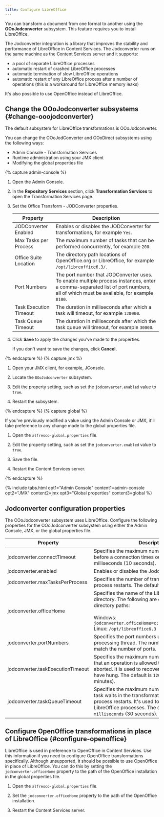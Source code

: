 ```yaml
---
title: Configure LibreOffice
---
```


You can transform a document from one format to another using the **OOoJodconverter** subsystem. This feature requires you to install LibreOffice.

The Jodconverter integration is a library that improves the stability and performance of LibreOffice in Content Services. The Jodconverter runs on the same machine as the Content Services server and it supports:

* a pool of separate LibreOffice processes
* automatic restart of crashed LibreOffice processes
* automatic termination of slow LibreOffice operations
* automatic restart of any LibreOffice process after a number of operations (this is a workaround for LibreOffice memory leaks)

It's also possible to use OpenOffice instead of LibreOffice.

## Change the OOoJodconverter subsystems {#change-ooojodconverter}

The default subsystem for LibreOffice transformations is OOoJodconverter.

You can change the OOoJodConverter and OOoDirect subsystems using the following ways:

* Admin Console - Transformation Services
* Runtime administration using your JMX client
* Modifying the global properties file

{% capture admin-console %}

1. Open the Admin Console.

2. In the **Repository Services** section, click **Transformation Services** to open the Transformation Services page.

3. Set the Office Transform - JODConverter properties.

    | Property | Description |
    | -------- | ------------|
    | JODConverter Enabled | Enables or disables the JODConverter for transformations, for example `Yes`. |
    | Max Tasks per Process | The maximum number of tasks that can be performed concurrently, for example `200`. |
    | Office Suite Location | The directory path locations of OpenOffice.org or LibreOffice, for example `/opt/libreoffice6.3/`. |
    | Port Numbers | The port number that JODConverter uses. To enable multiple process instances, enter a comma-separated list of port numbers, all of which must be available, for example `8100`. |
    | Task Execution Timeout | The duration in milliseconds after which a task will timeout, for example `120000`. |
    | Task Queue Timeout | The duration in milliseconds after which the task queue will timeout, for example `30000`. |

4. Click **Save** to apply the changes you've made to the properties.

    If you don't want to save the changes, click **Cancel**.

{% endcapture %}
{% capture jmx %}

1. Open your JMX client, for example, JConsole.

2. Locate the `OOoJodconverter` subsystem.

3. Edit the property setting, such as set the `jodconverter.enabled` value to `true`.

4. Restart the subsystem.

{% endcapture %}
{% capture global %}

If you've previously modified a value using the Admin Console or JMX, it'll take preference to any change made to the global properties file.

1. Open the `alfresco-global.properties` file.

2. Edit the property setting, such as set the `jodconverter.enabled` value to `true`.

3. Save the file.

4. Restart the Content Services server.

{% endcapture %}

{% include tabs.html opt1="Admin Console" content1=admin-console opt2="JMX" content2=jmx opt3="Global properties" content3=global %}

## Jodconverter configuration properties

The OOoJodconverter subsystem uses LibreOffice. Configure the following properties for the OOoJodconverter subsystem using either the Admin Console, JMX, or the global properties file.

| Property | Description |
| -------- | ------------|
| jodconverter.connectTimeout | Specifies the maximum number of milliseconds before a connection times out. The default is `10000` milliseconds (10 seconds). |
| jodconverter.enabled | Enables or disables the Jodconverter process(es). |
| jodconverter.maxTasksPerProcess | Specifies the number of transforms before the process restarts. The default is `200`. |
| jodconverter.officeHome | Specifies the name of the LibreOffice install directory. The following are examples of install directory paths:<br><br>Windows: `jodconverter.officeHome=c:/Alfresco/libreoffice`<br>Linux: `/opt/libreoffice6.3` |
| jodconverter.portNumbers | Specifies the port numbers used by each processing thread. The number of process will match the number of ports.
| jodconverter.taskExecutionTimeout | Specifies the maximum number of milliseconds that an operation is allowed to run before it is aborted. It is used to recover from operations that have hung. The default is `120000` milliseconds (2 minutes). |
| jodconverter.taskQueueTimeout | Specifies the maximum number of milliseconds a task waits in the transformation queue before the process restarts. It's used to recover hung LibreOffice processes. The default is `30000 milliseconds` (30 seconds). |

## Configure OpenOffice transformations in place of LibreOffice {#configure-openoffice}

LibreOffice is used in preference to OpenOffice in Content Services. Use this information if you need to configure OpenOffice transformations specifically. Although unsupported, it should be possible to use OpenOffice in place of LibreOffice. You can do this by setting the `jodconverter.officeHome` property to the path of the OpenOffice installation in the global properties file.

1. Open the `alfresco-global.properties` file.

2. Set the `jodconverter.officeHome` property to the path of the OpenOffice installation.

3. Restart the Content Services server.
